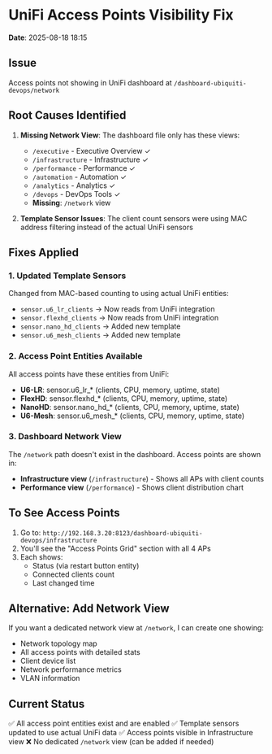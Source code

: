 # UniFi Access Points Visibility Fix
**Date**: 2025-08-18 18:15

## Issue
Access points not showing in UniFi dashboard at `/dashboard-ubiquiti-devops/network`

## Root Causes Identified

1. **Missing Network View**: The dashboard file only has these views:
   - `/executive` - Executive Overview ✓
   - `/infrastructure` - Infrastructure ✓
   - `/performance` - Performance ✓
   - `/automation` - Automation ✓
   - `/analytics` - Analytics ✓
   - `/devops` - DevOps Tools ✓
   - **Missing**: `/network` view

2. **Template Sensor Issues**: The client count sensors were using MAC address filtering instead of the actual UniFi sensors

## Fixes Applied

### 1. Updated Template Sensors
Changed from MAC-based counting to using actual UniFi entities:
- `sensor.u6_lr_clients` → Now reads from UniFi integration
- `sensor.flexhd_clients` → Now reads from UniFi integration  
- `sensor.nano_hd_clients` → Added new template
- `sensor.u6_mesh_clients` → Added new template

### 2. Access Point Entities Available
All access points have these entities from UniFi:
- **U6-LR**: sensor.u6_lr_* (clients, CPU, memory, uptime, state)
- **FlexHD**: sensor.flexhd_* (clients, CPU, memory, uptime, state)
- **NanoHD**: sensor.nano_hd_* (clients, CPU, memory, uptime, state)
- **U6-Mesh**: sensor.u6_mesh_* (clients, CPU, memory, uptime, state)

### 3. Dashboard Network View
The `/network` path doesn't exist in the dashboard. Access points are shown in:
- **Infrastructure view** (`/infrastructure`) - Shows all APs with client counts
- **Performance view** (`/performance`) - Shows client distribution chart

## To See Access Points

1. Go to: `http://192.168.3.20:8123/dashboard-ubiquiti-devops/infrastructure`
2. You'll see the "Access Points Grid" section with all 4 APs
3. Each shows:
   - Status (via restart button entity)
   - Connected clients count
   - Last changed time

## Alternative: Add Network View
If you want a dedicated network view at `/network`, I can create one showing:
- Network topology map
- All access points with detailed stats
- Client device list
- Network performance metrics
- VLAN information

## Current Status
✅ All access point entities exist and are enabled
✅ Template sensors updated to use actual UniFi data
✅ Access points visible in Infrastructure view
❌ No dedicated `/network` view (can be added if needed)